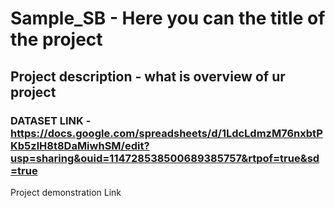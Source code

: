 # Sample_SB - Here you can the title of the project
## Project description - what is overview of ur project

### DATASET LINK - **https://docs.google.com/spreadsheets/d/1LdcLdmzM76nxbtPKb5zlH8t8DaMiwhSM/edit?usp=sharing&ouid=114728538500689385757&rtpof=true&sd=true**

Project demonstration Link

